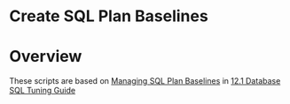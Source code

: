 Create SQL Plan Baselines
=========================

# Overview

These scripts are based on [Managing SQL Plan Baselines](https://docs.oracle.com/database/121/TGSQL/tgsql_spm.htm#TGSQL94621) in [12.1 Database SQL Tuning Guide](https://docs.oracle.com/database/121/TGSQL/toc.htm)